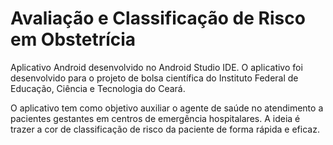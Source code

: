 # Avaliação e Classificação de Risco em Obstetrícia

Aplicativo Android desenvolvido no Android Studio IDE.
O aplicativo foi desenvolvido para o projeto de bolsa científica do Instituto Federal de Educação, Ciência e Tecnologia do Ceará.

O aplicativo tem como objetivo auxiliar o agente de saúde no atendimento a pacientes gestantes em centros de emergência hospitalares.
A ideia é trazer a cor de classificação de risco da paciente de forma rápida e eficaz.

